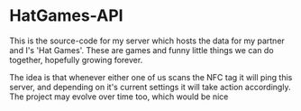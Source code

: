 # HatGames-API

This is the source-code for my server which hosts the data for my partner and I's 'Hat Games'. These are games and funny little things we can do together, hopefully growing forever.

The idea is that whenever either one of us scans the NFC tag it will ping this server, and depending on it's current settings it will take action accordingly. The project may evolve over time too, which would be nice
